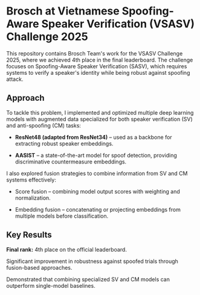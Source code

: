 # Brosch at Vietnamese Spoofing-Aware Speaker Verification (VSASV) Challenge 2025

This repository contains Brosch Team's work for the VSASV Challenge 2025, where we achieved 4th place in the final leaderboard. The challenge focuses on Spoofing-Aware Speaker Verification (SASV), which requires systems to verify a speaker's identity while being robust against spoofing attack.

## Approach

To tackle this problem, I implemented and optimized multiple deep learning models with augmented data specialized for both speaker verification (SV) and anti-spoofing (CM) tasks:

- **ResNet48 (adapted from ResNet34)** – used as a backbone for extracting robust speaker embeddings.

- **AASIST** – a state-of-the-art model for spoof detection, providing discriminative countermeasure embeddings.

I also explored fusion strategies to combine information from SV and CM systems effectively:

- Score fusion – combining model output scores with weighting and normalization.

- Embedding fusion – concatenating or projecting embeddings from multiple models before classification.

## Key Results

**Final rank:** 4th place on the official leaderboard.

Significant improvement in robustness against spoofed trials through fusion-based approaches.

Demonstrated that combining specialized SV and CM models can outperform single-model baselines.
